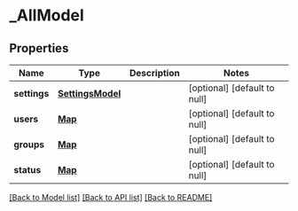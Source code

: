 # _AllModel
## Properties

| Name | Type | Description | Notes |
|------------ | ------------- | ------------- | -------------|
| **settings** | [**SettingsModel**](SettingsModel.md) |  | [optional] [default to null] |
| **users** | [**Map**](UserModel.md) |  | [optional] [default to null] |
| **groups** | [**Map**](GroupModel.md) |  | [optional] [default to null] |
| **status** | [**Map**](_AllModelStatus.md) |  | [optional] [default to null] |

[[Back to Model list]](../README.md#documentation-for-models) [[Back to API list]](../README.md#documentation-for-api-endpoints) [[Back to README]](../README.md)

